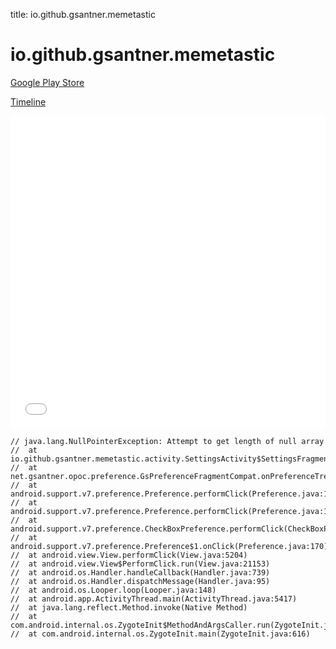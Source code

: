 title: io.github.gsantner.memetastic

# io.github.gsantner.memetastic

[Google Play Store](https://play.google.com/store/apps/details?id=io.github.gsantner.memetastic)

[Timeline](./vis-timeline.html)

<iframe src="./vis-timeline.html" width="100%" height="500px" style="border:none;"></iframe>

```
// java.lang.NullPointerException: Attempt to get length of null array
// 	at io.github.gsantner.memetastic.activity.SettingsActivity$SettingsFragmentMaster.onPreferenceClicked(SettingsActivity.java:171)
// 	at net.gsantner.opoc.preference.GsPreferenceFragmentCompat.onPreferenceTreeClick(GsPreferenceFragmentCompat.java:271)
// 	at android.support.v7.preference.Preference.performClick(Preference.java:1125)
// 	at android.support.v7.preference.Preference.performClick(Preference.java:1100)
// 	at android.support.v7.preference.CheckBoxPreference.performClick(CheckBoxPreference.java:105)
// 	at android.support.v7.preference.Preference$1.onClick(Preference.java:170)
// 	at android.view.View.performClick(View.java:5204)
// 	at android.view.View$PerformClick.run(View.java:21153)
// 	at android.os.Handler.handleCallback(Handler.java:739)
// 	at android.os.Handler.dispatchMessage(Handler.java:95)
// 	at android.os.Looper.loop(Looper.java:148)
// 	at android.app.ActivityThread.main(ActivityThread.java:5417)
// 	at java.lang.reflect.Method.invoke(Native Method)
// 	at com.android.internal.os.ZygoteInit$MethodAndArgsCaller.run(ZygoteInit.java:726)
// 	at com.android.internal.os.ZygoteInit.main(ZygoteInit.java:616)

```



